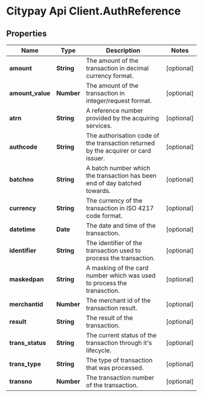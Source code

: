 # Citypay Api Client.AuthReference

## Properties

Name | Type | Description | Notes
------------ | ------------- | ------------- | -------------
**amount** | **String** | The amount of the transaction in decimal currency format. | [optional] 
**amount_value** | **Number** | The amount of the transaction in integer/request format. | [optional] 
**atrn** | **String** | A reference number provided by the acquiring services. | [optional] 
**authcode** | **String** | The authorisation code of the transaction returned by the acquirer or card issuer. | [optional] 
**batchno** | **String** | A batch number which the transaction has been end of day batched towards. | [optional] 
**currency** | **String** | The currency of the transaction in ISO 4217 code format. | [optional] 
**datetime** | **Date** | The date and time of the transaction. | [optional] 
**identifier** | **String** | The identifier of the transaction used to process the transaction. | [optional] 
**maskedpan** | **String** | A masking of the card number which was used to process the tranasction. | [optional] 
**merchantid** | **Number** | The merchant id of the transaction result. | [optional] 
**result** | **String** | The result of the transaction. | [optional] 
**trans_status** | **String** | The current status of the transaction through it&#39;s lifecycle. | [optional] 
**trans_type** | **String** | The type of transaction that was processed. | [optional] 
**transno** | **Number** | The transaction number of the transaction. | [optional] 


